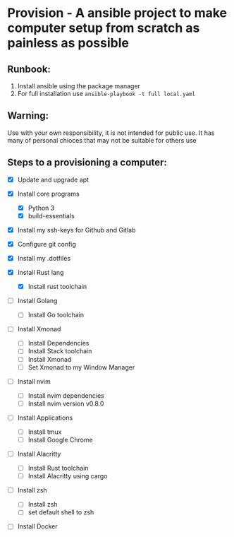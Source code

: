 # Provision - A ansible project to make computer setup from scratch as painless as possible

## Runbook:

1. Install ansible using the package manager
2. For full installation use `ansible-playbook -t full local.yaml`

## Warning:

Use with your own responsibility, it is not intended for public use. It has many of personal chioces that may not be suitable for others use

## Steps to a provisioning a computer:

- [x] Update and upgrade apt
- [x] Install core programs
  - [x] Python 3
  - [x] build-essentials
- [x] Install my ssh-keys for Github and Gitlab
- [x] Configure git config
- [x] Install my .dotfiles
- [x] Install Rust lang
  - [x] Install rust toolchain
- [ ] Install Golang
  - [ ] Install Go toolchain
- [ ] Install Xmonad
  - [ ] Install Dependencies
  - [ ] Install Stack toolchain
  - [ ] Install Xmonad
  - [ ] Set Xmonad to my Window Manager
- [ ] Install nvim
  - [ ] Install nvim dependencies
  - [ ] Install nvim version v0.8.0
- [ ] Install Applications
  - [ ] Install tmux
  - [ ] Install Google Chrome
- [ ] Install Alacritty
  - [ ] Install Rust toolchain
  - [ ] Install Alacritty using cargo
- [ ] Install zsh
  - [ ] Install zsh
  - [ ] set default shell to zsh
- [ ] Install Docker

